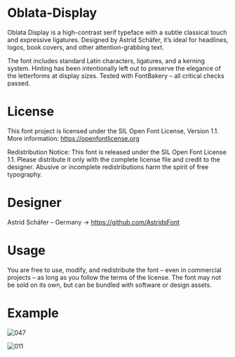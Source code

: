 # Oblata-Display

Oblata Display is a high-contrast serif typeface with a subtle classical touch and expressive ligatures.
Designed by Astrid Schäfer, it’s ideal for headlines, logos, book covers, and other attention-grabbing text. 

The font includes standard Latin characters, ligatures, and a kerning system.
Hinting has been intentionally left out to preserve the elegance of the letterforms at display sizes.
Tested with FontBakery – all critical checks passed.

# License
This font project is licensed under the SIL Open Font License, Version 1.1.
More information: https://openfontlicense.org

Redistribution Notice:
This font is released under the SIL Open Font License 1.1.
Please distribute it only with the complete license file and credit to the designer.
Abusive or incomplete redistributions harm the spirit of free typography.

# Designer
Astrid Schäfer – Germany
→ https://github.com/AstridsFont

# Usage
You are free to use, modify, and redistribute the font – even in commercial projects – as long as you follow the terms of the license.
The font may not be sold on its own, but can be bundled with software or design assets.

# Example

![047](https://github.com/user-attachments/assets/47fc1436-a588-4d69-9b9e-0822a06c1cb8)


![011](https://github.com/user-attachments/assets/d1f12bb7-2183-42bd-ba87-88e376dcc2bc)
